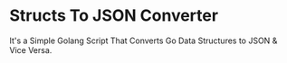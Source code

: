 # Structs To JSON Converter
It's a Simple Golang Script That Converts Go Data Structures to JSON &amp; Vice Versa.
